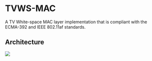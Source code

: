 # TVWS-MAC

A TV White-space MAC layer implementation that is compliant with the ECMA-392 and IEEE 802.11af standards.

## Architecture

![](https://i.imgur.com/rvCbRjS.png)
